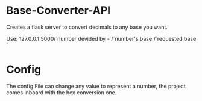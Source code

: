 # Base-Converter-API
Creates a flask server to convert decimals to any base you want.

Use: 127.0.0.1:5000/´number devided by -´/´number's base´/´requested base´

# Config
The config File can change any value to represent a number, the project comes inboard with the hex conversion one.
